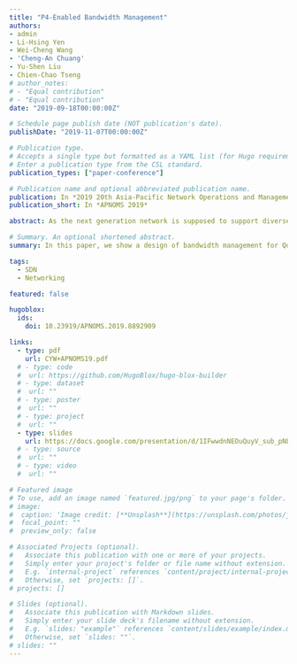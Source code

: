 ```yaml
---
title: "P4-Enabled Bandwidth Management"
authors:
- admin
- Li-Hsing Yen
- Wei-Cheng Wang
- 'Cheng-An Chuang'
- Yu-Shen Liu
- Chien-Chao Tseng
# author_notes:
# - "Equal contribution"
# - "Equal contribution"
date: "2019-09-18T00:00:00Z"

# Schedule page publish date (NOT publication's date).
publishDate: "2019-11-07T00:00:00Z"

# Publication type.
# Accepts a single type but formatted as a YAML list (for Hugo requirements).
# Enter a publication type from the CSL standard.
publication_types: ["paper-conference"]

# Publication name and optional abbreviated publication name.
publication: In *2019 20th Asia-Pacific Network Operations and Management Symposium*
publication_short: In *APNOMS 2019*

abstract: As the next generation network is supposed to support diverse service requirements, managing Quality of Service (QoS) is a crucial part of it. QoS guarantees have long been deemed too complicated until the emergence of software-defined networking (SDN) and widely adopted standard OpenFlow. Recently, Programming Protocol-independent Packet Processors (P4) has gained much attention because of its features like programmable data plane and independent protocol and platform. It is anticipated that the high flexibility of P4 can enhance the QoS control for production networks. In this paper, we show a design of bandwidth management for QoS with SDN and P4-programmable switch. The design classifies packets into different categories based on their QoS demands and usages, which are then disaggregated by a two-level priority queue. Experiments with P4 switch shows that the proposed design not only effectively limits the maximum allowed rate but also guarantees the minimum bandwidth of each traffic flow. As such, the design can maximize bandwidth utilization and serves a building block for network slicing.

# Summary. An optional shortened abstract.
summary: In this paper, we show a design of bandwidth management for QoS with SDN and P4-programmable switch.

tags:
  - SDN
  - Networking

featured: false

hugoblox:
  ids:
    doi: 10.23919/APNOMS.2019.8892909

links:
  - type: pdf
    url: CYW+APNOMS19.pdf
  # - type: code
  #  url: https://github.com/HugoBlox/hugo-blox-builder
  # - type: dataset
  #  url: ""
  # - type: poster
  #  url: ""
  # - type: project
  #  url: ""
  - type: slides
    url: https://docs.google.com/presentation/d/1IFwwdnNEOuQuyV_sub_pNLqRo1AWb5iD/edit?usp=sharing&ouid=112463056428975256886&rtpof=true&sd=true
  # - type: source
  #  url: ""
  # - type: video
  #  url: ""

# Featured image
# To use, add an image named `featured.jpg/png` to your page's folder. 
# image:
#  caption: 'Image credit: [**Unsplash**](https://unsplash.com/photos/jdD8gXaTZsc)'
#  focal_point: ""
#  preview_only: false

# Associated Projects (optional).
#   Associate this publication with one or more of your projects.
#   Simply enter your project's folder or file name without extension.
#   E.g. `internal-project` references `content/project/internal-project/index.md`.
#   Otherwise, set `projects: []`.
# projects: []

# Slides (optional).
#   Associate this publication with Markdown slides.
#   Simply enter your slide deck's filename without extension.
#   E.g. `slides: "example"` references `content/slides/example/index.md`.
#   Otherwise, set `slides: ""`.
# slides: ""
---
```

<!--
> [!NOTE]
> Click the *Cite* button above to demo the feature to enable visitors to import publication metadata into their reference management software.

> [!NOTE]
> Create your slides in Markdown - click the *Slides* button to check out the example.

Add the publication's **full text** or **supplementary notes** here. You can use rich formatting such as including [code, math, and images]
(https://docs.hugoblox.com/content/writing-markdown-latex/).
-->
